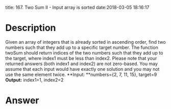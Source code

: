 title: 167. Two Sum II - Input array is sorted
date:2018-03-05 18:16:17

# Description
Given an array of integers that is already sorted in ascending order, find two numbers such that they add up to a specific target number.
The function twoSum should return indices of the two numbers such that they add up to the target, where index1 must be less than index2. Please note that your returned answers (both index1 and index2) are not zero-based.
You may assume that each input would have exactly one solution and you may not use the same element twice.
**Input: **numbers={2, 7, 11, 15}, target=9
**Output:** index1=1, index2=2

# Answer

